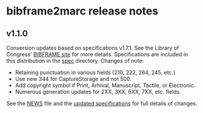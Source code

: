 # bibframe2marc release notes

## v1.1.0

Conversion updates based on specifications v1.7.1. See the Library of Congress' [BIBFRAME site](https://www.loc.gov/bibframe/) for more details. Specifications are included in this distribution in the [spec](spec/) directory. Changes of note:

* Retaining punctuation in various fields (210, 222, 264, 245, etc.)
* Use new 344 for CaptureStorage and not 500.
* Add copyright symbol if Print, Arhival, Manuscript, Tactile, or Electronic.
* Numerous generation updates for 2XX, 3XX, 6XX, 7XX, etc. fields.

See the [NEWS](NEWS) file and the [updated specifications](spec/) for full details of changes.

 